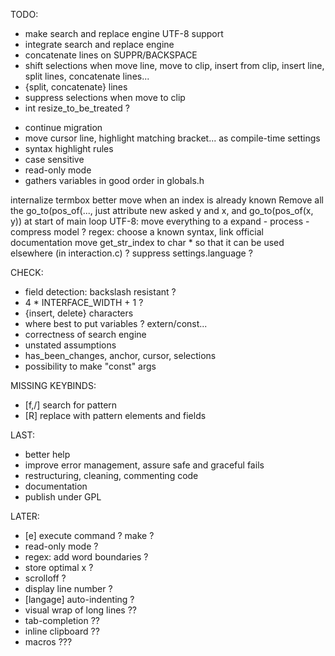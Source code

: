 TODO:
* make search and replace engine UTF-8 support
* integrate search and replace engine
* concatenate lines on SUPPR/BACKSPACE
* shift selections when move line, move to clip, insert from clip, insert line,
    split lines, concatenate lines...
* {split, concatenate} lines
* suppress selections when move to clip
* int resize_to_be_treated ?

- continue migration
- move cursor line, highlight matching bracket... as compile-time settings
- syntax highlight rules
- case sensitive
- read-only mode
- gathers variables in good order in globals.h

internalize termbox
better move when an index is already known
Remove all the go_to(pos_of(..., just attribute new asked y and x, and go_to(pos_of(x, y)) at start of main loop
UTF-8: move everything to a expand - process - compress model ?
regex: choose a known syntax, link official documentation
move get_str_index to char * so that it can be used elsewhere (in interaction.c) ?
suppress settings.language ?

CHECK:
* field detection: backslash resistant ?
* 4 * INTERFACE_WIDTH + 1 ?
* {insert, delete} characters
* where best to put variables ? extern/const...
* correctness of search engine
* unstated assumptions
* has_been_changes, anchor, cursor, selections
* possibility to make "const" args

MISSING KEYBINDS:
* [f,/] search for pattern
* [R] replace with pattern elements and fields

LAST:
* better help
* improve error management, assure safe and graceful fails
* restructuring, cleaning, commenting code
* documentation
* publish under GPL

LATER:
* [e] execute command ? make ?
* read-only mode ?
* regex: add word boundaries ?
* store optimal x ?
* scrolloff ?
* display line number ?
* [langage] auto-indenting ?
* visual wrap of long lines ??
* tab-completion ??
* inline clipboard ??
* macros ???
